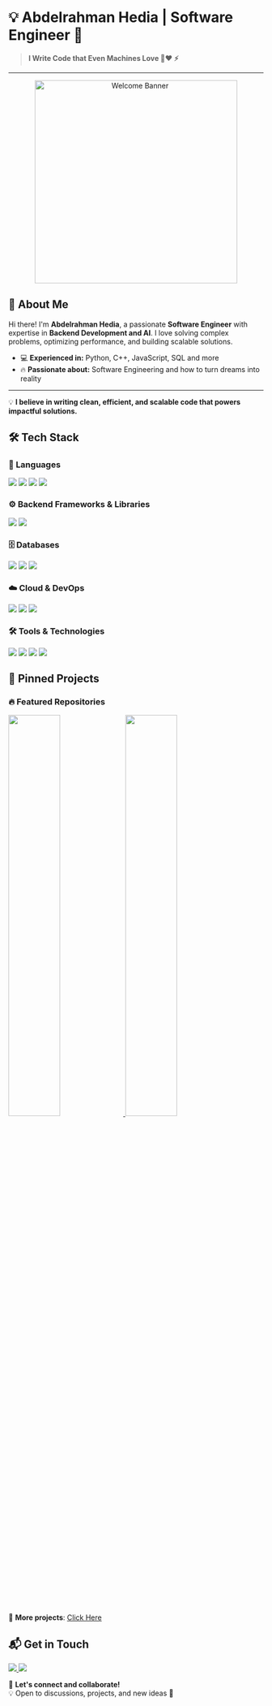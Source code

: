 # 💡 **Abdelrahman Hedia | Software Engineer** 🚀

> **I Write Code that Even Machines Love 🤖❤️ ⚡**

---

<p align="center">
  <img src="https://miro.medium.com/v2/resize:fit:1358/1*zVnWJtyGOX_kUIDm6ccCfQ.gif" alt="Welcome Banner" width="400"/>
</p>

## 👋 About Me  

Hi there! I'm **Abdelrahman Hedia**, a passionate **Software Engineer** with expertise in **Backend Development and AI**. I love solving complex problems, optimizing performance, and building scalable solutions.  

- 💻 **Experienced in:** Python, C++, JavaScript, SQL and more
- 🔥 **Passionate about:** Software Engineering and how to turn dreams into reality    
---

💡 **I believe in writing clean, efficient, and scalable code that powers impactful solutions.**  

## 🛠️ Tech Stack  

### 🚀 Languages  
<p align="left">
  <img src="https://img.shields.io/badge/-Python-3776AB?style=flat&logo=python&logoColor=white">
  <img src="https://img.shields.io/badge/-C++-00599C?style=flat&logo=c%2B%2B&logoColor=white">
  <img src="https://img.shields.io/badge/-JavaScript-F7DF1E?style=flat&logo=javascript&logoColor=black">
  <img src="https://img.shields.io/badge/-SQL-4479A1?style=flat&logo=postgresql&logoColor=white">
</p>

### ⚙️ Backend Frameworks & Libraries  
<p align="left">
  <img src="https://img.shields.io/badge/Laravel-FF2D20?style=flat&logo=laravel&logoColor=white">
<!--   <img src="https://img.shields.io/badge/-FastAPI-009688?style=flat&logo=fastapi&logoColor=white">
  <img src="https://img.shields.io/badge/-Django-092E20?style=flat&logo=django&logoColor=white"> -->
  <img src="https://img.shields.io/badge/-Node.js-339933?style=flat&logo=node.js&logoColor=white">
</p>

### 🗄️ Databases  
<p align="left">
  <img src="https://img.shields.io/badge/-PostgreSQL-4169E1?style=flat&logo=postgresql&logoColor=white">
  <img src="https://img.shields.io/badge/-MongoDB-47A248?style=flat&logo=mongodb&logoColor=white">
  <img src="https://img.shields.io/badge/-MySQL-4479A1?style=flat&logo=mysql&logoColor=white">
</p>

### ☁️ Cloud & DevOps  
<p align="left">
  <img src="https://img.shields.io/badge/-AWS-232F3E?style=flat&logo=amazon-aws&logoColor=white">
  <img src="https://img.shields.io/badge/-Docker-2496ED?style=flat&logo=docker&logoColor=white">
  <img src="https://img.shields.io/badge/-Linux-FCC624?style=flat&logo=linux&logoColor=black">
</p>

### 🛠️ Tools & Technologies  
<p align="left">
  <img src="https://img.shields.io/badge/-Git-F05032?style=flat&logo=git&logoColor=white">
  <img src="https://img.shields.io/badge/-GitHub-181717?style=flat&logo=github&logoColor=white">
  <img src="https://img.shields.io/badge/-VS%20Code-007ACC?style=flat&logo=visual-studio-code&logoColor=white">
  <img src="https://img.shields.io/badge/-Postman-FF6C37?style=flat&logo=postman&logoColor=white">
</p>

## 🚀 Pinned Projects  

### 🔥 Featured Repositories  

<p align="left">
  <a href="https://github.com/bodyhedia44/PROJECT_1">
    <img width="45%" src="https://github-readme-stats.vercel.app/api/pin/?username=bodyhedia44&repo=Flowise&theme=radical">
  </a>
  <a href="https://github.com/AbdelrahmanHedia/bodyhedia44">
    <img width="45%" src="https://github-readme-stats.vercel.app/api/pin/?username=bodyhedia44&repo=cellula&theme=radical">
  </a>
</p>


🌟 **More projects**: [Click Here](https://github.com/bodyhedia44?tab=repositories)

## 📬 Get in Touch  

<p align="left">
  <a href="mailto:bodyhadia44@gmail.com">
    <img src="https://img.shields.io/badge/Email-D14836?style=for-the-badge&logo=gmail&logoColor=white">
  </a>
  <a href="https://www.linkedin.com/in/abdelrahmanhedia/">
    <img src="https://img.shields.io/badge/LinkedIn-0077B5?style=for-the-badge&logo=linkedin&logoColor=white">
  </a>
<!--   <a href="https://twitter.com/your-handle">
    <img src="https://img.shields.io/badge/Twitter-1DA1F2?style=for-the-badge&logo=twitter&logoColor=white">
  </a>
  <a href="https://t.me/your-telegram">
    <img src="https://img.shields.io/badge/Telegram-26A5E4?style=for-the-badge&logo=telegram&logoColor=white">
  </a>
  <a href="https://discord.gg/your-discord">
    <img src="https://img.shields.io/badge/Discord-5865F2?style=for-the-badge&logo=discord&logoColor=white">
  </a> -->
</p>

📢 **Let's connect and collaborate!**  
💡 Open to discussions, projects, and new ideas 🚀  
